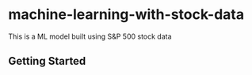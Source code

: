 # machine-learning-with-stock-data
This is a ML model built using S&P 500 stock data 

## Getting Started
